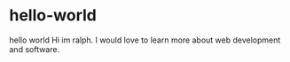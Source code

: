 # hello-world
hello world
Hi im ralph. I would love to learn more about web development and software.

